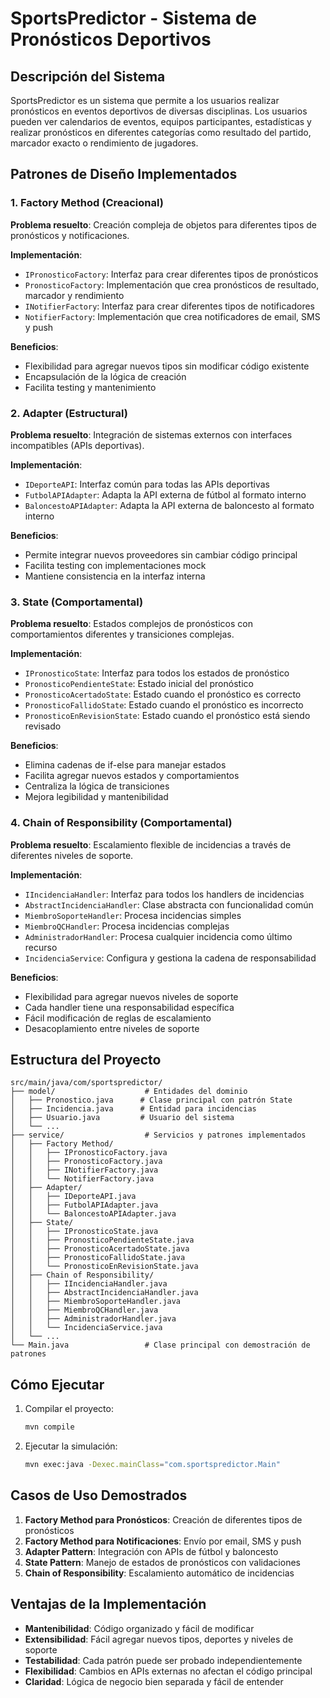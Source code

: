 # SportsPredictor - Sistema de Pronósticos Deportivos

## Descripción del Sistema

SportsPredictor es un sistema que permite a los usuarios realizar pronósticos en eventos deportivos de diversas disciplinas. Los usuarios pueden ver calendarios de eventos, equipos participantes, estadísticas y realizar pronósticos en diferentes categorías como resultado del partido, marcador exacto o rendimiento de jugadores.

## Patrones de Diseño Implementados

### 1. Factory Method (Creacional)

**Problema resuelto**: Creación compleja de objetos para diferentes tipos de pronósticos y notificaciones.

**Implementación**:
- `IPronosticoFactory`: Interfaz para crear diferentes tipos de pronósticos
- `PronosticoFactory`: Implementación que crea pronósticos de resultado, marcador y rendimiento
- `INotifierFactory`: Interfaz para crear diferentes tipos de notificadores
- `NotifierFactory`: Implementación que crea notificadores de email, SMS y push

**Beneficios**:
- Flexibilidad para agregar nuevos tipos sin modificar código existente
- Encapsulación de la lógica de creación
- Facilita testing y mantenimiento

### 2. Adapter (Estructural)

**Problema resuelto**: Integración de sistemas externos con interfaces incompatibles (APIs deportivas).

**Implementación**:
- `IDeporteAPI`: Interfaz común para todas las APIs deportivas
- `FutbolAPIAdapter`: Adapta la API externa de fútbol al formato interno
- `BaloncestoAPIAdapter`: Adapta la API externa de baloncesto al formato interno

**Beneficios**:
- Permite integrar nuevos proveedores sin cambiar código principal
- Facilita testing con implementaciones mock
- Mantiene consistencia en la interfaz interna

### 3. State (Comportamental)

**Problema resuelto**: Estados complejos de pronósticos con comportamientos diferentes y transiciones complejas.

**Implementación**:
- `IPronosticoState`: Interfaz para todos los estados de pronóstico
- `PronosticoPendienteState`: Estado inicial del pronóstico
- `PronosticoAcertadoState`: Estado cuando el pronóstico es correcto
- `PronosticoFallidoState`: Estado cuando el pronóstico es incorrecto
- `PronosticoEnRevisionState`: Estado cuando el pronóstico está siendo revisado

**Beneficios**:
- Elimina cadenas de if-else para manejar estados
- Facilita agregar nuevos estados y comportamientos
- Centraliza la lógica de transiciones
- Mejora legibilidad y mantenibilidad

### 4. Chain of Responsibility (Comportamental)

**Problema resuelto**: Escalamiento flexible de incidencias a través de diferentes niveles de soporte.

**Implementación**:
- `IIncidenciaHandler`: Interfaz para todos los handlers de incidencias
- `AbstractIncidenciaHandler`: Clase abstracta con funcionalidad común
- `MiembroSoporteHandler`: Procesa incidencias simples
- `MiembroQCHandler`: Procesa incidencias complejas
- `AdministradorHandler`: Procesa cualquier incidencia como último recurso
- `IncidenciaService`: Configura y gestiona la cadena de responsabilidad

**Beneficios**:
- Flexibilidad para agregar nuevos niveles de soporte
- Cada handler tiene una responsabilidad específica
- Fácil modificación de reglas de escalamiento
- Desacoplamiento entre niveles de soporte

## Estructura del Proyecto

```
src/main/java/com/sportspredictor/
├── model/                    # Entidades del dominio
│   ├── Pronostico.java      # Clase principal con patrón State
│   ├── Incidencia.java      # Entidad para incidencias
│   ├── Usuario.java         # Usuario del sistema
│   └── ...
├── service/                  # Servicios y patrones implementados
│   ├── Factory Method/
│   │   ├── IPronosticoFactory.java
│   │   ├── PronosticoFactory.java
│   │   ├── INotifierFactory.java
│   │   └── NotifierFactory.java
│   ├── Adapter/
│   │   ├── IDeporteAPI.java
│   │   ├── FutbolAPIAdapter.java
│   │   └── BaloncestoAPIAdapter.java
│   ├── State/
│   │   ├── IPronosticoState.java
│   │   ├── PronosticoPendienteState.java
│   │   ├── PronosticoAcertadoState.java
│   │   ├── PronosticoFallidoState.java
│   │   └── PronosticoEnRevisionState.java
│   ├── Chain of Responsibility/
│   │   ├── IIncidenciaHandler.java
│   │   ├── AbstractIncidenciaHandler.java
│   │   ├── MiembroSoporteHandler.java
│   │   ├── MiembroQCHandler.java
│   │   ├── AdministradorHandler.java
│   │   └── IncidenciaService.java
│   └── ...
└── Main.java                 # Clase principal con demostración de patrones
```

## Cómo Ejecutar

1. Compilar el proyecto:
   ```bash
   mvn compile
   ```

2. Ejecutar la simulación:
   ```bash
   mvn exec:java -Dexec.mainClass="com.sportspredictor.Main"
   ```

## Casos de Uso Demostrados

1. **Factory Method para Pronósticos**: Creación de diferentes tipos de pronósticos
2. **Factory Method para Notificaciones**: Envío por email, SMS y push
3. **Adapter Pattern**: Integración con APIs de fútbol y baloncesto
4. **State Pattern**: Manejo de estados de pronósticos con validaciones
5. **Chain of Responsibility**: Escalamiento automático de incidencias

## Ventajas de la Implementación

- **Mantenibilidad**: Código organizado y fácil de modificar
- **Extensibilidad**: Fácil agregar nuevos tipos, deportes y niveles de soporte
- **Testabilidad**: Cada patrón puede ser probado independientemente
- **Flexibilidad**: Cambios en APIs externas no afectan el código principal
- **Claridad**: Lógica de negocio bien separada y fácil de entender

